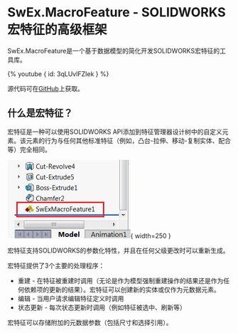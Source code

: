# SwEx.MacroFeature - SOLIDWORKS宏特征的高级框架

SwEx.MacroFeature是一个基于数据模型的简化开发SOLIDWORKS宏特征的工具库。

{% youtube { id: 3qLUvlFZIek } %}

源代码可在[GitHub](https://github.com/codestackdev/swex-macrofeature)上获取。

## 什么是宏特征？

宏特征是一种可以使用SOLIDWORKS API添加到特征管理器设计树中的自定义元素。该元素的行为与任何其他标准特征（例如，凸台-拉伸、移动-复制实体、配合等）完全相同。

![特征管理器树中的宏特征](feature-mgr-tree-macro-feature.png){ width=250 }

宏特征支持SOLIDWORKS的参数化特性，并且在任何父级更改时可以重新生成。

宏特征提供了3个主要的处理程序：

* 重建 - 在特征被重建时调用（无论是作为模型强制重建操作的结果还是作为任何依赖项的更新的结果）。宏特征可以创建新的实体或仅作为元数据元素。
* 编辑 - 当用户请求编辑特征定义时调用
* 状态更新 - 每次状态更新时调用（例如特征被选中、刷新等）

宏特征可以存储附加的元数据参数（包括尺寸和选择引用）。